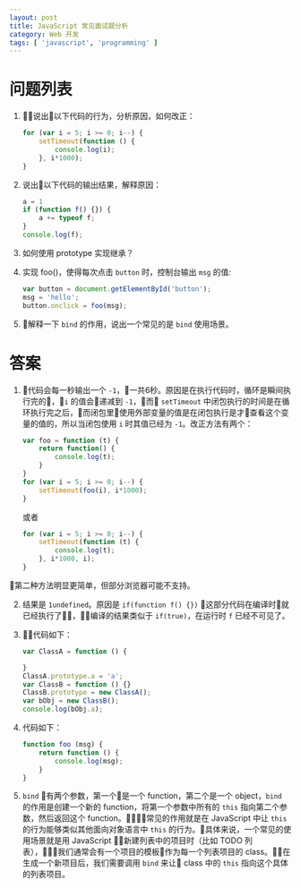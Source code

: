 ```yaml
---
layout: post
title: JavaScript 常见面试题分析
category: Web 开发
tags: [ 'javascript', 'programming' ]
---
```


# 问题列表
1. 说出以下代码的行为，分析原因，如何改正：

    ```JavaScript
    for (var i = 5; i >= 0; i--) {
        setTimeout(function () {
            console.log(i);
        }, i*1000);
    }
    ```

2. 说出以下代码的输出结果，解释原因：

    ```JavaScript
    a = 1
    if (function f() {}) {
        a += typeof f;
    }
    console.log(f);
    ```

3. 如何使用 prototype 实现继承？

4. 实现 foo()，使得每次点击 `button` 时，控制台输出 `msg` 的值:

    ```JavaScript
    var button = document.getElementById('button');
    msg = 'hello';
    button.onclick = foo(msg);
    ```

5. 解释一下 `bind` 的作用，说出一个常见的是 `bind` 使用场景。

# 答案
1. 代码会每一秒输出一个 `-1`，一共6秒。原因是在执行代码时，循环是瞬间执行完的，`i` 的值会递减到 `-1`，而 `setTimeout` 中闭包执行的时间是在循环执行完之后，而闭包里使用外部变量的值是在闭包执行是才查看这个变量的值的，所以当闭包使用 `i` 时其值已经为 `-1`。改正方法有两个：

    ```JavaScript
    var foo = function (t) {
        return function() {
            console.log(t);
        }
    }
    for (var i = 5; i >= 0; i--) {
        setTimeout(foo(i), i*1000);
    }
    ```
    或者
    ```JavaScript
    for (var i = 5; i >= 0; i--) {
        setTimeout(function (t) {
            console.log(t);
        }, i*1000, i);
    }
    ```
第二种方法明显更简单，但部分浏览器可能不支持。

2. 结果是 `1undefined`。原因是 `if(function f() {})` 这部分代码在编译时就已经执行了，编译的结果类似于 `if(true)`，在运行时 `f` 已经不可见了。

3. 代码如下：

    ```JavaScript
    var ClassA = function () {

    }
    ClassA.prototype.a = 'a';
    var ClassB = function () {}
    ClassB.prototype = new ClassA();
    var bObj = new ClassB();
    console.log(bObj.a);
    ```

4. 代码如下：

    ```JavaScript
    function foo (msg) {
        return function () {
            console.log(msg);
        }
    }
    ```

5. `bind` 有两个参数，第一个是一个 function，第二个是一个 object，`bind` 的作用是创建一个新的 function，将第一个参数中所有的 `this` 指向第二个参数，然后返回这个 function。常见的作用就是在 JavaScript 中让 `this` 的行为能够类似其他面向对象语言中 `this` 的行为。具体来说，一个常见的使用场景就是用 JavaScript 新建列表中的项目时（比如 TODO 列表），我们通常会有一个项目的模板作为每一个列表项目的 class。在生成一个新项目后，我们需要调用 `bind` 来让 class 中的 `this` 指向这个具体的列表项目。